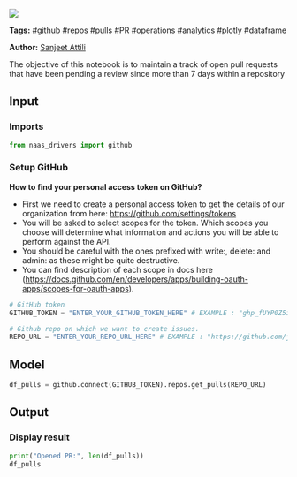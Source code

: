 <a href="https://app.naas.ai/user-redirect/naas/downloader?url=https://raw.githubusercontent.com/jupyter-naas/awesome-notebooks/master/GitHub/GitHub_Get_pull_requests_from_repository.ipynb" target="_parent"><img src="https://naasai-public.s3.eu-west-3.amazonaws.com/open_in_naas.svg"/></a>

**Tags:** #github #repos #pulls #PR #operations #analytics #plotly #dataframe

**Author:** [Sanjeet Attili](https://www.linkedin.com/in/sanjeet-attili-760bab190/)

The objective of this notebook is to maintain a track of open pull requests that have been pending a review since more than 7 days within a repository

## Input

### Imports


```python
from naas_drivers import github
```

### Setup GitHub
**How to find your personal access token on GitHub?**

- First we need to create a personal access token to get the details of our organization from here: https://github.com/settings/tokens
- You will be asked to select scopes for the token. Which scopes you choose will determine what information and actions you will be able to perform against the API.
- You should be careful with the ones prefixed with write:, delete: and admin: as these might be quite destructive.
- You can find description of each scope in docs here (https://docs.github.com/en/developers/apps/building-oauth-apps/scopes-for-oauth-apps).


```python
# GitHub token
GITHUB_TOKEN = "ENTER_YOUR_GITHUB_TOKEN_HERE" # EXAMPLE : "ghp_fUYP0Z5i29AG4ggX8owctGnHU**********"

# Github repo on which we want to create issues.
REPO_URL = "ENTER_YOUR_REPO_URL_HERE" # EXAMPLE : "https://github.com/jupyter-naas/awesome-notebooks"
```

## Model


```python
df_pulls = github.connect(GITHUB_TOKEN).repos.get_pulls(REPO_URL)
```

## Output

### Display result


```python
print("Opened PR:", len(df_pulls))
df_pulls
```

